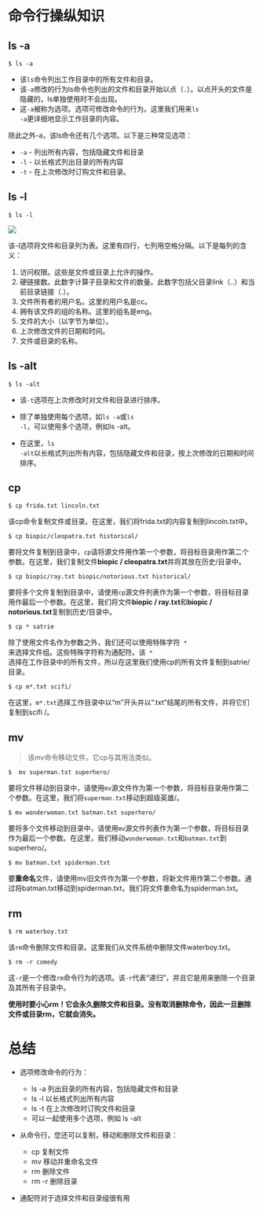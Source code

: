 # 命令行操纵知识
## ls -a
```shell
$ ls -a
```
- 该<code>ls</code>命令列出工作目录中的所有文件和目录。
- 该<code>-a</code>修改的行为ls命令也列出的文件和目录开始以点（<code>.</code>）。以点开头的文件是隐藏的，ls单独使用时不会出现。
- 这<code>-a</code>被称为选项。选项可修改命令的行为。这里我们用来<code>ls -a</code>更详细地显示工作目录的内容。

除此之外-a，该ls命令还有几个选项。以下是三种常见选项：

- <code>-a</code> - 列出所有内容，包括隐藏文件和目录
- <code>-l</code> - 以长格式列出目录的所有内容
- <code>-t</code> - 在上次修改时订购文件和目录。

## ls -l
```shell
$ ls -l
```
![](http://ww1.sinaimg.cn/mw690/006rAlqhly1fzhxwutloqj30fc052q30.jpg)

该-l选项将文件和目录列为表。这里有四行，七列用空格分隔。以下是每列的含义：

1. 访问权限。这些是文件或目录上允许的操作。
2. 硬链接数。此数字计算子目录和文件的数量。此数字包括父目录link（..）和当前目录链接（.）。
3. 文件所有者的用户名。这里的用户名是cc。
4. 拥有该文件的组的名称。这里的组名是eng。
5. 文件的大小（以字节为单位）。
6. 上次修改文件的日期和时间。
7. 文件或目录的名称。

## ls -alt
```shell
$ ls -alt
```

- 该<code>-t</code>选项在上次修改时对文件和目录进行排序。

- 除了单独使用每个选项，如<code>ls -a</code>或<code>ls -l</code>，可以使用多个选项，例如ls -alt。

- 在这里，<code>ls -alt</code>以长格式列出所有内容，包括隐藏文件和目录，按上次修改的日期和时间排序。

## cp
```shell
$ cp frida.txt lincoln.txt
```

该cp命令复制文件或目录。在这里，我们将frida.txt的内容复制到lincoln.txt中。

```shell
$ cp biopic/cleopatra.txt historical/
```
要将文件复制到目录中，<code>cp</code>请将源文件用作第一个参数，将目标目录用作第二个参数。在这里，我们复制文件**biopic / cleopatra.txt**并将其放在历史/目录中。

```shell
$ cp biopic/ray.txt biopic/notorious.txt historical/
```

要将多个文件复制到目录中，请使用<code>cp</code>源文件列表作为第一个参数，将目标目录用作最后一个参数。在这里，我们将文件**biopic / ray.txt**和**biopic / notorious.txt**复制到历史/目录中。

```shell
$ cp * satrie
```

除了使用文件名作为参数之外，我们还可以使用特殊字符<code> \* </code>来选择文件组。这些特殊字符称为通配符。该<code> \* </code>选择在工作目录中的所有文件，所以在这里我们使用cp的所有文件复制到satrie/目录。

```shell
$ cp m*.txt scifi/
```
在这里，<code>m*.txt</code>选择工作目录中以“m”开头并以“.txt”结尾的所有文件，并将它们复制到scifi /。

## mv
> 该mv命令移动文件。它cp与其用法类似。

```shell
$  mv superman.txt superhero/
```

要将文件移动到目录中，请使用<code>mv</code>源文件作为第一个参数，将目标目录用作第二个参数。在这里，我们将<code>superman.txt</code>移动到超级英雄/。

```shell
$ mv wonderwoman.txt batman.txt superhero/
```
要将多个文件移动到目录中，请使用<code>mv</code>源文件列表作为第一个参数，将目标目录作为最后一个参数。在这里，我们移动<code>wonderwoman.txt</code>和<code>batman.txt</code>到superhero/。

```shell
$ mv batman.txt spiderman.txt
```
要**重命名**文件，请使用mv旧文件作为第一个参数，将新文件用作第二个参数。通过将batman.txt移动到spiderman.txt，我们将文件重命名为spiderman.txt。

## rm
```shell
$ rm waterboy.txt
```
该<code>rm</code>命令删除文件和目录。这里我们从文件系统中删除文件waterboy.txt。

```shell
$ rm -r comedy
```
这<code>-r</code>是一个修改<code>rm</code>命令行为的选项。该<code>-r</code>代表“递归”，并且它是用来删除一个目录及其所有子目录中。

**使用时要小心rm！它会永久删除文件和目录。没有取消删除命令，因此一旦删除文件或目录rm，它就会消失。**


#  总结
- 选项修改命令的行为：
    - ls -a 列出目录的所有内容，包括隐藏文件和目录
    - ls -l 以长格式列出所有内容
    - ls -t 在上次修改时订购文件和目录
    - 可以一起使用多个选项，例如 ls -alt

- 从命令行，您还可以复制，移动和删除文件和目录：
    - cp 复制文件
    - mv 移动并重命名文件
    - rm 删除文件
    - rm -r 删除目录
- 通配符对于选择文件和目录组很有用

